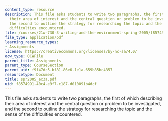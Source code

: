 ```yaml
---
content_type: resource
description: This file asks students to write two paragraphs, the first of which describing
  their area of interest and the central question or problem to be investigated, and
  the second to outline the strategy for researching the topic and the sense of the
  difficulties encountered.
file: /courses/21w-730-3-writing-and-the-environment-spring-2005/f857499140c4e9f7c187d010091b4dcf_spr2005_ex3a.pdf
file_type: application/pdf
learning_resource_types:
- Assignments
license: https://creativecommons.org/licenses/by-nc-sa/4.0/
ocw_type: OCWFile
parent_title: Assignments
parent_type: CourseSection
parent_uid: f9f47dc5-bf81-86e6-1e1a-659b85bc4357
resourcetype: Document
title: spr2005_ex3a.pdf
uid: f8574991-40c4-e9f7-c187-d010091b4dcf
---
```

This file asks students to write two paragraphs, the first of which describing their area of interest and the central question or problem to be investigated, and the second to outline the strategy for researching the topic and the sense of the difficulties encountered.
